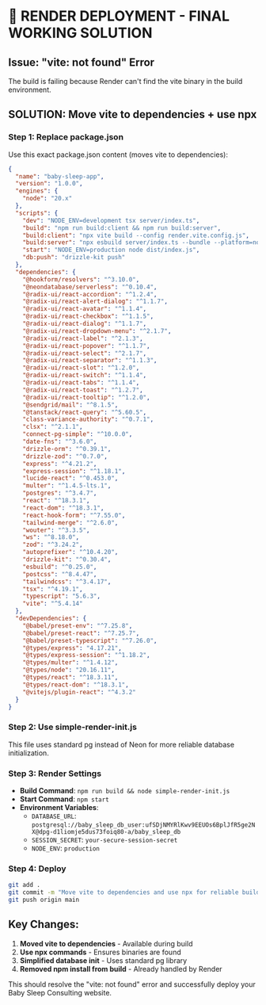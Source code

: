 # 🚀 RENDER DEPLOYMENT - FINAL WORKING SOLUTION

## Issue: "vite: not found" Error
The build is failing because Render can't find the vite binary in the build environment.

## SOLUTION: Move vite to dependencies + use npx

### Step 1: Replace package.json
Use this exact package.json content (moves vite to dependencies):

```json
{
  "name": "baby-sleep-app",
  "version": "1.0.0",
  "engines": {
    "node": "20.x"
  },
  "scripts": {
    "dev": "NODE_ENV=development tsx server/index.ts",
    "build": "npm run build:client && npm run build:server",
    "build:client": "npx vite build --config render.vite.config.js",
    "build:server": "npx esbuild server/index.ts --bundle --platform=node --outfile=dist/index.js --external:@neondatabase/serverless --external:ws --external:postgres --external:@sendgrid/mail --external:multer",
    "start": "NODE_ENV=production node dist/index.js",
    "db:push": "drizzle-kit push"
  },
  "dependencies": {
    "@hookform/resolvers": "^3.10.0",
    "@neondatabase/serverless": "^0.10.4",
    "@radix-ui/react-accordion": "^1.2.4",
    "@radix-ui/react-alert-dialog": "^1.1.7",
    "@radix-ui/react-avatar": "^1.1.4",
    "@radix-ui/react-checkbox": "^1.1.5",
    "@radix-ui/react-dialog": "^1.1.7",
    "@radix-ui/react-dropdown-menu": "^2.1.7",
    "@radix-ui/react-label": "^2.1.3",
    "@radix-ui/react-popover": "^1.1.7",
    "@radix-ui/react-select": "^2.1.7",
    "@radix-ui/react-separator": "^1.1.3",
    "@radix-ui/react-slot": "^1.2.0",
    "@radix-ui/react-switch": "^1.1.4",
    "@radix-ui/react-tabs": "^1.1.4",
    "@radix-ui/react-toast": "^1.2.7",
    "@radix-ui/react-tooltip": "^1.2.0",
    "@sendgrid/mail": "^8.1.5",
    "@tanstack/react-query": "^5.60.5",
    "class-variance-authority": "^0.7.1",
    "clsx": "^2.1.1",
    "connect-pg-simple": "^10.0.0",
    "date-fns": "^3.6.0",
    "drizzle-orm": "^0.39.1",
    "drizzle-zod": "^0.7.0",
    "express": "^4.21.2",
    "express-session": "^1.18.1",
    "lucide-react": "^0.453.0",
    "multer": "^1.4.5-lts.1",
    "postgres": "^3.4.7",
    "react": "^18.3.1",
    "react-dom": "^18.3.1",
    "react-hook-form": "^7.55.0",
    "tailwind-merge": "^2.6.0",
    "wouter": "^3.3.5",
    "ws": "^8.18.0",
    "zod": "^3.24.2",
    "autoprefixer": "^10.4.20",
    "drizzle-kit": "^0.30.4",
    "esbuild": "^0.25.0",
    "postcss": "^8.4.47",
    "tailwindcss": "^3.4.17",
    "tsx": "^4.19.1",
    "typescript": "5.6.3",
    "vite": "^5.4.14"
  },
  "devDependencies": {
    "@babel/preset-env": "^7.25.8",
    "@babel/preset-react": "^7.25.7",
    "@babel/preset-typescript": "^7.26.0",
    "@types/express": "4.17.21",
    "@types/express-session": "^1.18.2",
    "@types/multer": "^1.4.12",
    "@types/node": "20.16.11",
    "@types/react": "^18.3.11",
    "@types/react-dom": "^18.3.1",
    "@vitejs/plugin-react": "^4.3.2"
  }
}
```

### Step 2: Use simple-render-init.js
This file uses standard pg instead of Neon for more reliable database initialization.

### Step 3: Render Settings
- **Build Command**: `npm run build && node simple-render-init.js`
- **Start Command**: `npm start`
- **Environment Variables**:
  - `DATABASE_URL`: `postgresql://baby_sleep_db_user:ufSDjNMYRlKwv9EEUOs6BplJfR5ge2NX@dpg-d1liomje5dus73foiq80-a/baby_sleep_db`
  - `SESSION_SECRET`: `your-secure-session-secret`
  - `NODE_ENV`: `production`

### Step 4: Deploy
```bash
git add .
git commit -m "Move vite to dependencies and use npx for reliable build"
git push origin main
```

## Key Changes:
1. **Moved vite to dependencies** - Available during build
2. **Use npx commands** - Ensures binaries are found
3. **Simplified database init** - Uses standard pg library
4. **Removed npm install from build** - Already handled by Render

This should resolve the "vite: not found" error and successfully deploy your Baby Sleep Consulting website.